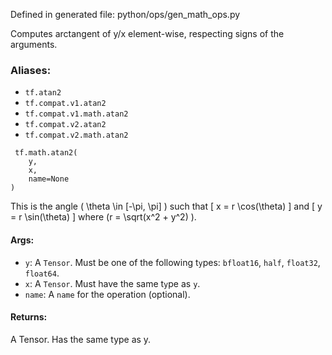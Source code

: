 
Defined in generated file: python/ops/gen_math_ops.py

Computes arctangent of y/x element-wise, respecting signs of the arguments.
### Aliases:
- `tf.atan2`
- `tf.compat.v1.atan2`
- `tf.compat.v1.math.atan2`
- `tf.compat.v2.atan2`
- `tf.compat.v2.math.atan2`

```
 tf.math.atan2(
    y,
    x,
    name=None
)
```

This is the angle ( \theta \in [-\pi, \pi] ) such that [ x = r \cos(\theta) ] and [ y = r \sin(\theta) ] where (r = \sqrt(x^2 + y^2) ).
#### Args:
- `y`: A `Tensor`. Must be one of the following t`y`pes: `bfloat16`, `half`, `float32`, `float64`.
- `x`: A `Tensor`. Must have the same t`y`pe as `y`.
- `name`: A `name` for the operation (optional).
#### Returns:

A Tensor. Has the same type as y.
